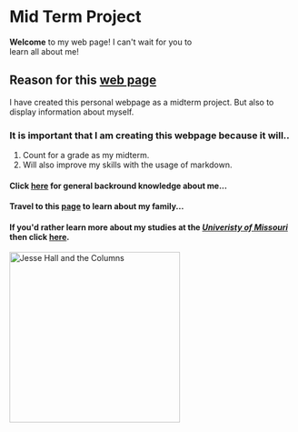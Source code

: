 # Mid Term Project

**Welcome** to my web page! I can't wait for you to  
learn all about me!

## Reason for this [web page](https://github.com/Tpack12/Midterm-Project/edit/main/Reason-for-web-page.md)

I have created this personal webpage as a midterm project.
But also to display information about myself.

### It is important that I am creating this webpage because it will..
1. Count for a grade as my midterm.
2. Will also improve my skills with the usage of markdown.

#### Click [here](https://github.com/Tpack12/Midterm-Project/edit/main/Information-about-Me.md) for general backround knowledge about me...

#### Travel to this [page](https://github.com/Tpack12/Midterm-Project/edit/main/Family.md) to learn about my family...

#### If you'd rather learn more about my studies at the [_Univeristy of Missouri_](https://missouri.edu) then click [here](https://github.com/Tpack12/Midterm-Project/edit/main/Studies.md).

<img src="https://i.pinimg.com/originals/c2/e2/7b/c2e27b95080536f486c7a30a9aeee8f6.jpg" alt="Jesse Hall and the Columns" width="300">
